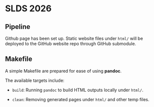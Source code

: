 # SLDS 2026

## Pipeline

Github page has been set up. Static website files under `html/` will be deployed to the GitHub website repo through GitHub submodule.

## Makefile

A simple Makefile are prepared for ease of using **pandoc**.

The available targets include:

+ `build`: Running `pandoc` to build HTML outputs locally under `html/`.

+ `clean`: Removing generated pages under `html/` and other temp files.